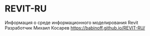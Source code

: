 # REVIT-RU
Информация о среде информационного моделирования Revit
Разработчик Михаил Косарев
https://babinoff.github.io/REVIT-RU/
